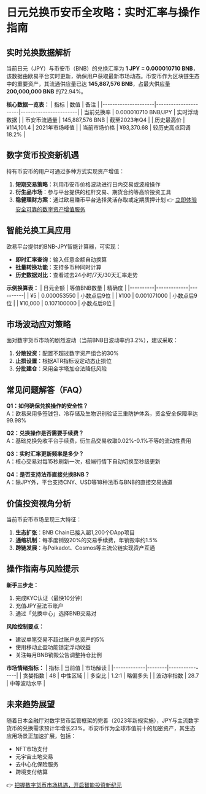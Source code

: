 # 日元兑换币安币全攻略：实时汇率与操作指南

## 实时兑换数据解析
当前日元（JPY）与币安币（BNB）的兑换汇率为 **1 JPY = 0.000010710 BNB**，该数据由欧易平台实时更新，确保用户获取最新市场动态。币安币作为区块链生态中的重要资产，其流通供应量已达 **145,887,576 BNB**，占最大供应量 **200,000,000 BNB** 的72.94%。

**核心数据一览表：**
| 指标                | 数值                 | 备注                  |
|---------------------|----------------------|-----------------------|
| 当前兑换率          | 0.000010710 BNB/JPY  | 实时浮动数据          |
| 币安币流通量        | 145,887,576 BNB      | 截至2023年Q4          |
| 历史最高价          | ¥114,101.4           | 2021年市场峰值        |
| 当前市场价格        | ¥93,370.68           | 较历史高点回调18.2%   |

## 数字货币投资新机遇
持有币安币的用户可通过多种方式实现资产增值：
1. **短期交易策略**：利用币安币价格波动进行日内交易或波段操作
2. **衍生品市场**：参与平台提供的杠杆交易、期货合约等高阶投资工具
3. **稳健理财方案**：通过欧易赚币平台选择灵活存取或定期质押计划
   👉 [立即体验安全可靠的数字资产增值服务](https://bit.ly/okx_welcome)

## 智能兑换工具应用
欧易平台提供的BNB-JPY智能计算器，可实现：
- **即时汇率查询**：输入任意金额自动换算
- **批量转换功能**：支持多币种同时计算
- **历史数据对比**：查看过去24小时/7天/30天汇率走势

**示例换算表：**
| 日元金额 | 等值BNB数量 | 精确度   |
|----------|-------------|----------|
| ¥5       | 0.000053550 | 小数点后9位 |
| ¥100     | 0.001071000 | 小数点后9位 |
| ¥10,000  | 0.107100000 | 小数点后8位 |

## 市场波动应对策略
面对数字货币市场的剧烈波动（当前BNB日波动率约3.2%），建议采取：
1. **分散投资**：配置不超过数字资产组合的30%
2. **止损设置**：根据ATR指标设定动态止损位
3. **分批建仓**：采用金字塔加仓法降低风险

## 常见问题解答（FAQ）
**Q1：如何确保兑换操作的安全性？**  
A：欧易采用多签钱包、冷存储及生物识别验证三重防护体系，资金安全保障率达99.98%

**Q2：兑换操作是否需要手续费？**  
A：基础兑换免收平台手续费，衍生品交易收取0.02%-0.1%不等的流动性费用

**Q3：实时汇率更新频率是多少？**  
A：核心交易对每15秒刷新一次，极端行情下自动切换至秒级更新

**Q4：是否支持法币直接兑换BNB？**  
A：除JPY外，平台支持CNY、USD等18种法币与BNB的直接交易通道

## 价值投资视角分析
当前币安币市场呈现三大特征：
1. **生态扩张**：BNB Chain已接入超1,200个DApp项目
2. **通缩机制**：每季度销毁20%的交易手续费，年销毁率约1.5%
3. **跨链发展**：与Polkadot、Cosmos等主流公链实现资产互通

## 操作指南与风险提示
**新手三步走：**
1. 完成KYC认证（最快10分钟）
2. 充值JPY至法币账户
3. 通过「兑换中心」选择BNB交易对

**风险控制要点：**
- 建议单笔交易不超过账户总资产的5%
- 使用移动止盈功能锁定浮动收益
- 关注每月BNB销毁公告调整持仓比例

**市场情绪指标：**
| 指标        | 当前值 | 市场解读       |
|-------------|--------|----------------|
| 贪婪指数    | 48     | 中性区域       |
| 多空比      | 1.2:1  | 略偏多头       |
| 波动率指数  | 28.7   | 中等波动水平   |

## 未来趋势展望
随着日本金融厅对数字货币监管框架的完善（2023年新规实施），JPY与主流数字货币的兑换需求预计年增长23%。币安币作为全球市值前十的加密资产，其生态应用场景正加速扩展，包括：
- NFT市场支付
- 元宇宙土地交易
- 去中心化保险服务
- 跨境支付结算

👉 [把握数字货币市场机遇，开启智能投资新纪元](https://bit.ly/okx_welcome)